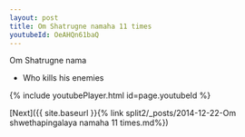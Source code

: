 ```yaml
---
layout: post
title: Om Shatrugne namaha 11 times
youtubeId: OeAHQn61baQ
---
```

 
 
Om Shatrugne nama 
 
 -  Who kills his enemies 
 
  
 
  
 
 
 
 
 
 


{% include youtubePlayer.html id=page.youtubeId %}
 
[Next]({{ site.baseurl }}{% link  split2/_posts/2014-12-22-Om shwethapingalaya namaha 11 times.md%})
 
